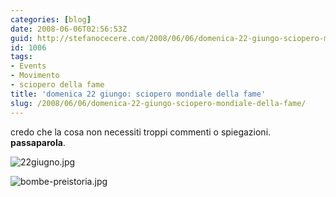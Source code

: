 ```yaml
---
categories: [blog]
date: 2008-06-06T02:56:53Z
guid: http://stefanocecere.com/2008/06/06/domenica-22-giungo-sciopero-mondiale-della-fame/
id: 1006
tags:
- Events
- Movimento
- sciopero della fame
title: 'domenica 22 giungo: sciopero mondiale della fame'
slug: /2008/06/06/domenica-22-giungo-sciopero-mondiale-della-fame/
---
```


credo che la cosa non necessiti troppi commenti o spiegazioni. **passaparola**.

![22giugno.jpg](http://stefanocecere.com/wp-content/uploads/sites/3/2008/06/22giugno.jpg)

![bombe-preistoria.jpg](http://stefanocecere.com/wp-content/uploads/sites/3/2008/06/bombe-preistoria.jpg)